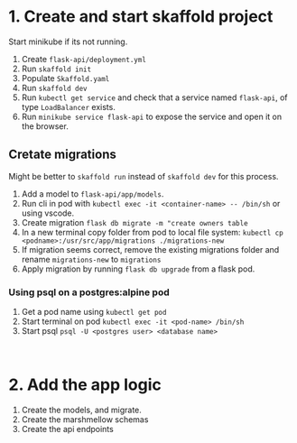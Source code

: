 # 1. Create and start skaffold project

Start minikube if its not running.

1. Create `flask-api/deployment.yml`
2. Run `skaffold init`
3. Populate `Skaffold.yaml`
4. Run `skaffold dev`
5. Run `kubectl get service` and check that a service named `flask-api`, of type `LoadBalancer` exists.
6. Run `minikube service flask-api` to expose the service and open it on the browser.

## Cretate migrations

Might be better to `skaffold run` instead of `skaffold dev` for this process.

1. Add a model to `flask-api/app/models`.
2. Run cli in pod with `kubectl exec -it <container-name> -- /bin/sh` or using vscode.
3. Create migration `flask db migrate -m "create owners table`
4. In a new terminal copy folder from pod to local file system: `kubectl cp <podname>:/usr/src/app/migrations ./migrations-new`
5. If migration seems correct, remove the existing migrations folder and rename `migrations-new` to `migrations`
6. Apply migration by running `flask db upgrade` from a flask pod.

### Using psql on a postgres:alpine pod

1. Get a pod name using `kubectl get pod`
2. Start terminal on pod `kubectl exec -it <pod-name> /bin/sh`
3. Start psql `psql -U <postgres user> <database name>`

<br>

# 2. Add the app logic

1. Create the models, and migrate.
2. Create the marshmellow schemas
3. Create the api endpoints